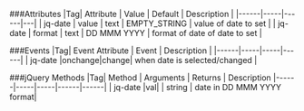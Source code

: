 ###Attributes
|Tag| Attribute | Value | Default | Description |
|------|-----|------|---|
| jq-date |   value  |  text    | EMPTY_STRING |  value of date to set |
| jq-date |   format  |  text   | DD MMM YYYY |  format of date of date to set |


###Events
|Tag| Event Attribute | Event | Description |
|------|-----|-----|------|
| jq-date |onchange|change|  when date is selected/changed |

###jQuery Methods
|Tag| Method | Arguments | Returns | Description
|------|-----|-----|------|------|
| jq-date |val|  | string |  date in  DD MMM YYYY format|





